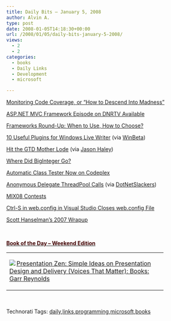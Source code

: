 ```yaml
---
title: Daily Bits – January 5, 2008
author: Alvin A.
type: post
date: 2008-01-05T14:18:30+00:00
url: /2008/01/05/daily-bits-january-5-2008/
views:
  - 2
  - 2
categories:
  - books
  - Daily Links
  - Development
  - microsoft

---
```

<a href="http://codebetter.com/blogs/kyle.baley/archive/2008/01/04/monitoring-code-coverage-or-quot-how-to-descend-into-madness-quot.aspx" target="_blank">Monitoring Code Coverage, or &#8220;How to Descend Into Madness&#8221;</a>

<a href="http://codebetter.com/blogs/jeffrey.palermo/archive/2008/01/04/asp-net-mvc-framework-episode-on-dnrtv-available.aspx" target="_blank">ASP.NET MVC Framework Episode on DNRTV Available</a>

<a href="http://www.smashingmagazine.com/2008/01/04/frameworks-round-up-when-to-use-how-to-choose/" target="_blank">Frameworks Round-Up: When to Use, How to Choose?</a>

<a href="http://on10.net/blogs/sarahintampa/20409/Default.aspx" target="_blank">10 Useful Plugins for Windows Live Writer</a> (via <a href="http://www.winbeta.org/comments.php?shownews=13333" target="_blank">WinBeta</a>)

<a href="http://www.genuinecuriosity.com/genuinecuriosity/2008/01/hit-the-gtd-mot.html" target="_blank">Hit the GTD Mother Lode</a> (via <a href="http://jasonhaley.com/blog/archive/2008/01/04/141012.aspx" target="_blank">Jason Haley</a>)

<a href="http://blogs.msdn.com/bclteam/archive/2008/01/04/where-did-biginteger-go-melitta-andersen.aspx" target="_blank">Where Did BigInteger Go?</a>

<a href="http://www.thejoyofcode.com/Automatic_Class_Tester_now_on_Codeplex.aspx" target="_blank">Automatic Class Tester Now on Codeplex</a>

<a href="http://www.eggheadcafe.com/tutorials/aspnet/4f405109-74a3-4cf5-baaa-ff655bb12d66/anonymous-delegate-thread.aspx" target="_blank">Anonymous Delegate ThreadPool Calls</a> (via <a href="http://dotnetslackers.com/CSharp/re-75491_Anonymous_Delegate_ThreadPool_calls.aspx" target="_blank">DotNetSlackers</a>)

<a href="http://blogs.msdn.com/mswanson/archive/2008/01/04/mix08-contests.aspx" target="_blank">MIX08 Contests</a>

<a href="http://west-wind.com/weblog/posts/222394.aspx" target="_blank">Ctrl-S in web.config in Visual Studio Closes web.config File</a>

<a href="http://www.hanselman.com/blog/2007Wrapup.aspx" target="_blank">Scott Hanselman&#8217;s 2007 Wrapup</a>

&nbsp;

**<u><font color="#400000">Book of the Day &#8211; Weekend Edition</font></u>**

<div class="wlWriterSmartContent" id="scid:7dc1bd33-94bd-46fd-a20b-0131235bcd47:92271e6a-0f12-4b1a-915f-c59cda14e21f" style="padding-right: 0px; display: inline; padding-left: 0px; float: none; padding-bottom: 0px; margin: 0px; padding-top: 0px">
  <table cellspacing="0" cellpadding="2" width="400" border="0" unselectable="on">
    <tr>
      <td valign="top" width="400">
        <p>
          <a title="Presentation Zen: Simple Ideas on Presentation Design and Delivery (Voices That Matter): Books: Garr Reynolds" href="http://www.amazon.com/exec/obidos/ASIN/0321525655/alvinashcraft-20"><img data-recalc-dims="1" decoding="async" src="https://i0.wp.com/images.amazon.com/images/P/0321525655.01.MZZZZZZZ.jpg?w=660" border="0" align="left" style="float:left" />Presentation Zen: Simple Ideas on Presentation Design and Delivery (Voices That Matter): Books: Garr Reynolds</a>
        </p>
      </td>
    </tr>
  </table>
</div>

&nbsp;

<div class="wlWriterSmartContent" id="scid:C16BAC14-9A3D-4c50-9394-FBFEF7A93539:c06a4e8a-114c-4980-979c-6e9b6c8e3888" style="padding-right: 0px; display: inline; padding-left: 0px; padding-bottom: 0px; margin: 0px; padding-top: 0px">
  <!--dotnetkickit-->
</div>

<div class="wlWriterSmartContent" id="scid:0767317B-992E-4b12-91E0-4F059A8CECA8:21cf2c2f-289b-41be-89af-1ff27f4887d6" style="padding-right: 0px; display: inline; padding-left: 0px; padding-bottom: 0px; margin: 0px; padding-top: 0px">
  Technorati Tags: <a href="http://technorati.com/tags/daily" rel="tag">daily</a>,<a href="http://technorati.com/tags/links" rel="tag">links</a>,<a href="http://technorati.com/tags/programming" rel="tag">programming</a>,<a href="http://technorati.com/tags/microsoft" rel="tag">microsoft</a>,<a href="http://technorati.com/tags/books" rel="tag">books</a>
</div>